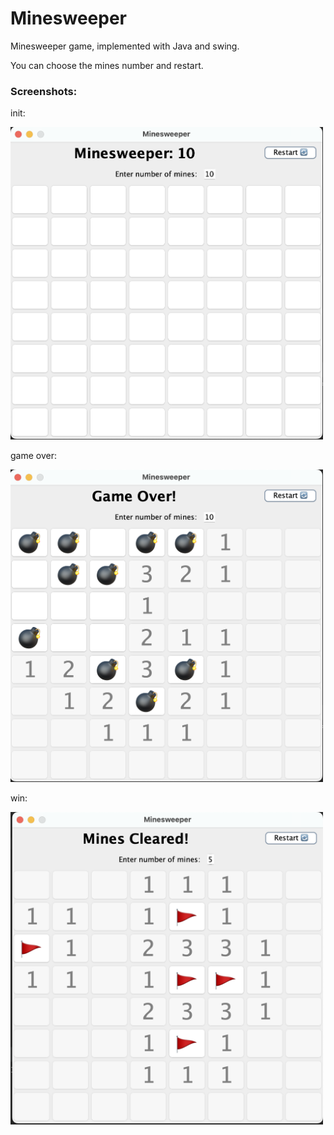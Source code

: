 # Minesweeper
Minesweeper game, implemented with Java and swing. 

You can choose the mines number and restart. 

### Screenshots:
init:

<img src="https://raw.githubusercontent.com/noywolfson/Minesweeper/main/images/init.png" alt="init" width="500" height="500">

game over:

<img src="https://raw.githubusercontent.com/noywolfson/Minesweeper/main/images/gameOver.png" alt="gameOver" width="500" height="500">

win:

<img src="https://raw.githubusercontent.com/noywolfson/Minesweeper/main/images/win.png" alt="win" width="500" height="500">
